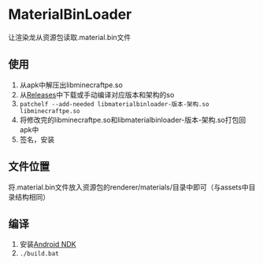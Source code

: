 # MaterialBinLoader
让渲染龙从资源包读取.material.bin文件

## 使用
1. 从apk中解压出libminecraftpe.so
2. 从[Releases](https://github.com/ddf8196/MaterialBinLoader/releases/latest)中下载或手动编译对应版本和架构的so
3. `patchelf --add-needed libmaterialbinloader-版本-架构.so libminecraftpe.so`
4. 将修改完的libminecraftpe.so和libmaterialbinloader-版本-架构.so打包回apk中
5. 签名，安装

## 文件位置
将.material.bin文件放入资源包的renderer/materials/目录中即可（与assets中目录结构相同）

## 编译
1. 安装[Android NDK](https://developer.android.google.cn/ndk/downloads/index.html)
2. `./build.bat`
